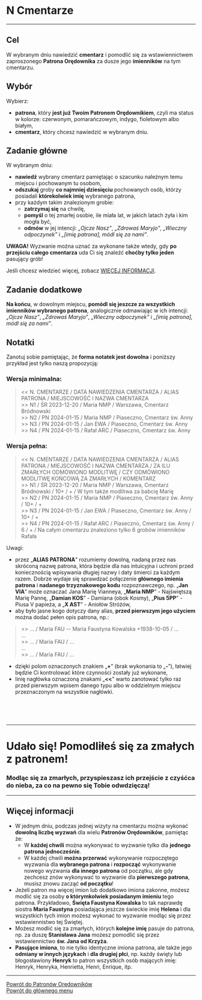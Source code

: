 # <span class="status status-list"><span class="status status-list">N</span> Cmentarze</span>
---
## Cel
W <span class="selected-day-info">wybranym dniu</span> nawiedzić **cmentarz** i pomodlić się za wstawiennictwem zaproszonego **Patrona Orędownika** za dusze jego **imienników** na tym cmentarzu.
## Wybór
Wybierz:
- **patrona**, który **jest już Twoim Patronem Orędownikiem**, czyli ma status w kolorze: <span class="status status-red">czerwonym</span>, <span class="status status-orange">pomarańczowym</span>, <span class="status status-indigo">indygo</span>, <span class="status status-violet">fioletowym</span> albo <span class="status status-white">białym</span>,
- **cmentarz**, który chcesz nawiedzić w wybranym dniu.
## Zadanie główne
W <span class="selected-day-info">wybranym dniu</span>:
- **nawiedź** wybrany cmentarz pamiętając o szacunku należnym temu miejscu i pochowanym tu osobom,
- **odszukaj** groby **co najmniej dziesięciu** pochowanych osób, którzy posiadali **którekolwiek imię** wybranego patrona,
- przy każdym takim znalezionym grobie:
    - **zatrzymaj się** na chwilę,
    - **pomyśl** o tej zmarłej osobie, ile miała lat, w jakich latach żyła i kim mogła być,
    - **odmów** w jej intencji: _„Ojcze Nasz”_, _„Zdrowaś Maryjo”_, _„Wieczny odpoczynek”_ i _„[imię patrona], módl się za nami”_.

**UWAGA!** Wyzwanie można uznać za wykonane także wtedy, gdy **po przejściu całego cmentarza** uda Ci się znaleźć **choćby tylko jeden** pasujący grób!

Jeśli chcesz wiedzieć więcej, zobacz [WIĘCEJ INFORMACJI](#cmentarze-wiecej-informacji).
## Zadanie dodatkowe
**Na końcu**, w dowolnym miejscu, **pomódl się jeszcze za wszystkich imienników wybranego patrona**, analogicznie odmawiając w ich intencji: _„Ojcze Nasz”_, _„Zdrowaś Maryjo”_, _„Wieczny odpoczynek”_ i _„[imię patrona], módl się za nami”_.
## Notatki
Zanotuj sobie pamiętając, że **forma notatek jest dowolna** i poniższy przykład jest tylko naszą propozycją:
### Wersja minimalna:
> \<\< N. CMENTARZE / DATA NAWIEDZENIA CMENTARZA / ALIAS PATRONA / MIEJSCOWOŚĆ I NAZWA CMENTARZA  
> \>\> N1 / ŚR 2023-12-20 / Maria NMP / Warszawa, Cmentarz Bródnowski  
> \>\> N2 / PN 2024-01-15 / Maria NMP / Piaseczno, Cmentarz św. Anny  
> \>\> N3 / PN 2024-01-15 / Jan EWA / Piaseczno, Cmentarz św. Anny  
> \>\> N4 / PN 2024-01-15 / Rafał ARC / Piaseczno, Cmentarz św. Anny
### Wersja pełna:
> \<\< N. CMENTARZE / DATA NAWIEDZENIA CMENTARZA / ALIAS PATRONA / MIEJSCOWOŚĆ I NAZWA CMENTARZA / ZA ILU ZMARŁYCH ODMÓWIONO MODLITWĘ / CZY ODMÓWIONO MODLITWĘ KOŃCOWĄ ZA ZMARŁYCH / KOMENTARZ  
> \>\> N1 / ŚR 2023-12-20 / Maria NMP / Warszawa, Cmentarz Bródnowski / 10+ / + / W tym także modlitwa za babcię Marię  
> \>\> N2 / PN 2024-01-15 / Maria NMP / Piaseczno, Cmentarz św. Anny / 10+ / +  
> \>\> N3 / PN 2024-01-15 / Jan EWA / Piaseczno, Cmentarz św. Anny / 10+ / +  
> \>\> N4 / PN 2024-01-15 / Rafał ARC / Piaseczno, Cmentarz św. Anny / 6 / + / Na całym cmentarzu znaleziono tylko 6 grobów imienników Rafała


Uwagi:
- przez „**ALIAS PATRONA**” rozumiemy dowolną, nadaną przez nas skróconą nazwę patrona, która będzie dla nas intuicyjna i uchroni przed koniecznością wpisywania długiej nazwy i daty śmierci za każdym razem. Dobrze wydaje się sprawdzać połączenie **głównego imienia patrona** i **nadanego trzyznakowego kodu** rozpoznawczego, np. „**Jan VIA**” może oznaczać Jana Marię Vianneya, „**Maria NMP**” - Najświętszą Marię Pannę, „**Damian KOS**” - Damiana (obok Kosmy), „**Pius 5PP**” - Piusa V papieża, a „**X AST**” - Aniołów Stróżów,
- aby było jasne kogo dotyczy dany alias, **przed pierwszym jego użyciem** można dodać pełen opis patrona, np.:
> \>\> ... / Maria FAU -- Maria Faustyna Kowalska +1938-10-05 / ...  
> ...  
> \>\> ... / Maria FAU / ...  
> ...  
> \>\> ... / Maria FAU / ...
- dzięki polom oznaczonych znakiem „**+**” (brak wykonania to „**-**”), łatwiej będzie Ci kontrolować które czynności zostały już wykonane,
- linię nagłówka oznaczoną znakami „**<<**” warto zanotować tylko raz przed pierwszym wpisem danego typu albo w oddzielnym miejscu przeznaczonym na wszystkie nagłówki.
<br />
<br />
<br />

---
# Udało się! Pomodliłeś się za zmałych z patronem!
### Modląc się za zmarłych, przyspieszasz ich przejście z czyśćca do nieba, za co na pewno się Tobie odwdzięczą!
---

## <span id="cmentarze-wiecej-informacji">Więcej informacji</span>
- W jednym dniu, podczas jednej wizyty na cmentarzu można wykonać **dowolną liczbę wyzwań** dla wielu **Patronów Orędowników**, pamiętąc że:
  - W **każdej chwili** można wykonywać to wyzwanie tylko dla **jednego patrona jednocześnie**.
  - W każdej chwili **można przerwać** wykonywanie rozpoczętego wyzwania dla **wybranego patrona** i **rozpocząć** wykonywanie nowego wyzwania **dla innego patrona** od początku, ale gdy zechcesz znów wykonywać to wyzwanie dla **pierwszego patrona**, musisz znowu zacząć **od początku**!
- Jeżeli patron ma więcej imion lub dodatkowo imiona zakonne, możesz modlić się za osoby **o którymkolwiek posiadanym imieniu** tego patrona. Przykładowo, **Święta Faustyna Kowalska** to tak naprawdę siostra **Maria Faustyna** posiadająca jeszcze świeckie imię **Helena** i dla wszystkich tych imion możesz wykonać to wyzwanie modląc się przez wstawiennistwo tej Świętej.
- Możesz modlić się za zmarłych, których **kolejne imię** pasuje do patrona, np. za duszę **Stanisława Jana** możesz pomodlić się przez wstawiennictwo **św. Jana od Krzyża**.
- **Pasujące imiona**, to nie tylko identyczne imiona patrona, ale także jego **odmiany w innych językach** i **dla drugiej płci**, np. każdy święty lub błogosławiony **Henryk** to patron wszystkich osób mających imię: Henryk, Henryka, Henrietta, Henri, Enrique, itp.

---
[Powrót do Patronów Orędowników](patroni_oredownicy.md)  
[Powrót do głównego menu](index.md)
